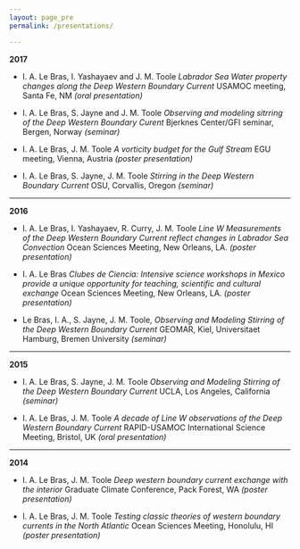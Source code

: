 ```yaml
---
layout: page_pre
permalink: /presentations/

---
```


**2017**

* I. A. Le Bras, I. Yashayaev and J. M. Toole *Labrador Sea Water property changes along the Deep Western Boundary Current* USAMOC meeting, Santa Fe, NM *(oral presentation)*

* I. A. Le Bras, S. Jayne and J. M. Toole *Observing and modeling sitrring of the Deep Western Boundary Curent* Bjerknes Center/GFI seminar, Bergen, Norway *(seminar)*

* I. A. Le Bras, J. M. Toole *A vorticity budget for the Gulf Stream* EGU meeting, Vienna, Austria *(poster presentation)*

* I. A. Le Bras, S. Jayne, J. M. Toole *Stirring in the Deep Western Boundary Current* OSU, Corvallis, Oregon  *(seminar)*

---

**2016**

* I. A. Le Bras, I. Yashayaev, R. Curry, J. M. Toole *Line W Measurements of the Deep Western Boundary Current reflect changes in Labrador Sea Convection* Ocean Sciences Meeting, New Orleans, LA. *(poster presentation)*

* I. A. Le Bras *Clubes de Ciencia: Intensive science workshops in Mexico provide a unique opportunity for teaching, scientific and cultural exchange* Ocean Sciences Meeting, New Orleans, LA. *(poster presentation)*

* Le Bras, I. A., S. Jayne, J. M. Toole, *Observing and Modeling Stirring of the Deep Western Boundary Current* GEOMAR, Kiel, Universitaet Hamburg, Bremen University *(seminar)*


---

**2015**

* I. A. Le Bras, S. Jayne, J. M. Toole *Observing and Modeling Stirring of the Deep Western Boundary Current* UCLA, Los Angeles, California *(seminar)*

* I. A. Le Bras, J. M. Toole *A decade of Line W observations of the Deep Western Boundary Current* RAPID-USAMOC International Science Meeting, Bristol, UK *(oral presentation)*

---

**2014**

* I. A. Le Bras, J. M. Toole *Deep western boundary current exchange with the interior* Graduate Climate Conference, Pack Forest, WA  *(poster presentation)*


* I. A. Le Bras, J. M. Toole *Testing classic theories of western boundary currents in the North Atlantic* Ocean Sciences Meeting, Honolulu, HI  *(poster presentation)*


